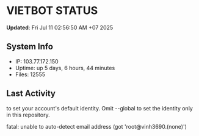 # VIETBOT STATUS
**Updated**: Fri Jul 11 02:56:50 AM +07 2025

## System Info
- IP: 103.77.172.150
- Uptime: up 5 days, 6 hours, 44 minutes
- Files: 12555

## Last Activity

to set your account's default identity.
Omit --global to set the identity only in this repository.

fatal: unable to auto-detect email address (got 'root@vinh3690.(none)')
